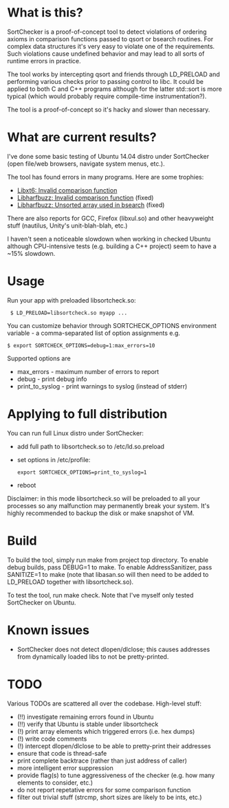 # What is this?

SortChecker is a proof-of-concept tool to detect violations
of ordering axioms in comparison functions passed to qsort
or bsearch routines. For complex data structures it's very
easy to violate one of the requirements. Such violations cause
undefined behavior and may lead to all sorts of runtime
errors in practice.

The tool works by intercepting qsort and friends through LD\_PRELOAD
and performing various checks prior to passing control to libc.
It could be applied to both C and C++ programs although for the
latter std::sort is more typical (which would probably require
compile-time instrumentation?).

The tool is a proof-of-concept so it's hacky and slower than
necessary.

# What are current results?

I've done some basic testing of Ubuntu 14.04 distro under
SortChecker (open file/web browsers, navigate system menus, etc.).

The tool has found errors in many programs.  Here are some trophies:
* [Libxt6: Invalid comparison function](https://bugs.freedesktop.org/show_bug.cgi?id=93273)
* [Libharfbuzz: Invalid comparison function](https://bugs.freedesktop.org/show_bug.cgi?id=93274) (fixed)
* [Libharfbuzz: Unsorted array used in bsearch](https://bugs.freedesktop.org/show_bug.cgi?id=93275) (fixed)

There are also reports for GCC, Firefox (libxul.so) and other heavyweight stuff
(nautilus, Unity's unit-blah-blah, etc.)

I haven't seen a noticeable slowdown when working in checked Ubuntu
although CPU-intensive tests (e.g. building a C++ project) seem to have a ~15% slowdown.

# Usage

Run your app with preloaded libsortcheck.so:

```
 $ LD_PRELOAD=libsortcheck.so myapp ...
```

You can customize behavior through SORTCHECK\_OPTIONS environment
variable - a comma-separated list of option assignments e.g.

```
$ export SORTCHECK_OPTIONS=debug=1:max_errors=10
```

Supported options are
* max\_errors - maximum number of errors to report
* debug - print debug info
* print\_to\_syslog - print warnings to syslog (instead of stderr)

# Applying to full distribution

You can run full Linux distro under SortChecker:
* add full path to libsortcheck.so to /etc/ld.so.preload
* set options in /etc/profile:

  ```
  export SORTCHECK_OPTIONS=print_to_syslog=1
  ```

* reboot

Disclaimer: in this mode libsortcheck.so will be preloaded to
all your processes so any malfunction may permanently break your
system. It's highly recommended to backup the disk or make
snapshot of VM.

# Build

To build the tool, simply run make from project top directory.
To enable debug builds, pass DEBUG=1 to make.
To enable AddressSanitizer, pass SANITIZE=1 to make
(note that libasan.so will then need to be added to LD\_PRELOAD
together with libsortcheck.so).

To test the tool, run make check. Note that I've myself only
tested SortChecker on Ubuntu.

# Known issues

* SortChecker does not detect dlopen/dlclose; this causes
addresses from dynamically loaded libs to not be pretty-printed.

# TODO

Various TODOs are scattered all over the codebase.
High-level stuff:
* (!!) investigate remaining errors found in Ubuntu
* (!!) verify that Ubuntu is stable under libsortcheck
* (!) print array elements which triggered errors (i.e. hex dumps)
* (!) write code comments
* (!) intercept dlopen/dlclose to be able to pretty-print their addresses
* ensure that code is thread-safe
* print complete backtrace (rather than just address of caller)
* more intelligent error suppression
* provide flag(s) to tune aggressiveness of the checker (e.g. how many elements to consider, etc.)
* do not report repetative errors for some comparison function
* filter out trivial stuff (strcmp, short sizes are likely to be ints, etc.)

